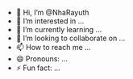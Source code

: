 - 👋 Hi, I’m @NhaRayuth
- 👀 I’m interested in ...
- 🌱 I’m currently learning ...
- 💞️ I’m looking to collaborate on ...
- 📫 How to reach me ...
- 😄 Pronouns: ...
- ⚡ Fun fact: ...

<!---
NhaRayuth/NhaRayuth is a ✨ special ✨ repository because its `README.md` (this file) appears on your GitHub profile.
You can click the Preview link to take a look at your changes.
--->
